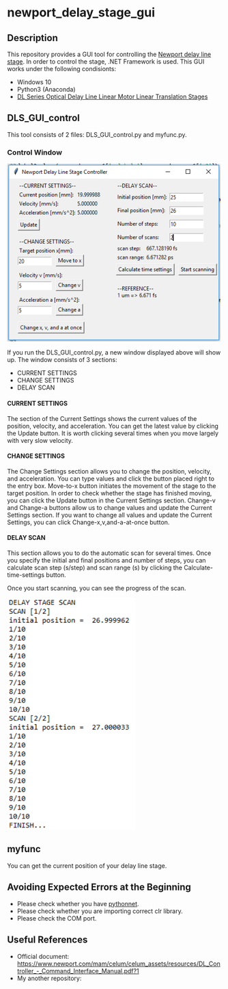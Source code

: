 # newport_delay_stage_gui
## Description
This repository provides a GUI tool for controlling the [Newport delay line stage](https://www.newport.com/f/delay-line-stages). In order to control the stage, .NET Framework is used. This GUI works under the following condisionts:
- Windows 10
- Python3 (Anaconda)
- [DL Series Optical Delay Line Linear Motor Linear Translation Stages](https://www.newport.com/f/delay-line-stages)

## DLS_GUI_control
This tool consists of 2 files: DLS_GUI_control.py and myfunc.py. 

### Control Window
<img src="https://github.com/ksonod/newport_delay_stage_gui/blob/master/dls_gui.PNG" width="500px">  
  
If you run the DLS_GUI_control.py, a new window displayed above will show up. The window consists of 3 sections:
- CURRENT SETTINGS
- CHANGE SETTINGS
- DELAY SCAN

#### CURRENT SETTINGS
The section of the Current Settings shows the current values of the position, velocity, and acceleration. You can get the latest value by clicking the Update button. It is worth clicking several times when you move largely with very slow velocity.  

#### CHANGE SETTINGS
The Change Settings section allows you to change the position, velocity, and acceleration. You can type values and click the button placed right to the entry box. Move-to-x button initiates the movement of the stage to the target position. In order to check whether the stage has finished moving, you can click the Update button in the Current Settings section. Change-v and Change-a buttons allow us to change values and update the Current Settings section. If you want to change all values and update the Current Settings, you can click Change-x,v,and-a-at-once button. 

#### DELAY SCAN
This section allows you to do the automatic scan for several times. Once you specify the initial and final positions and number of steps, you can calculate scan step (s/step) and scan range (s) by clicking the Calculate-time-settings button.  
  
Once you start scanning, you can see the progress of the scan.

<img src="https://github.com/ksonod/newport_delay_stage_gui/blob/master/dls_gui_2.PNG" width="300px">

## myfunc
You can get the current position of your delay line stage.  

## Avoiding Expected Errors at the Beginning
- Please check whether you have [pythonnet](https://pypi.org/project/pythonnet/).
- Please check whether you are importing correct clr library.
- Please check the COM port.

## Useful References
- Official document: https://www.newport.com/mam/celum/celum_assets/resources/DL_Controller_-_Command_Interface_Manual.pdf?1
- My another repository: 
